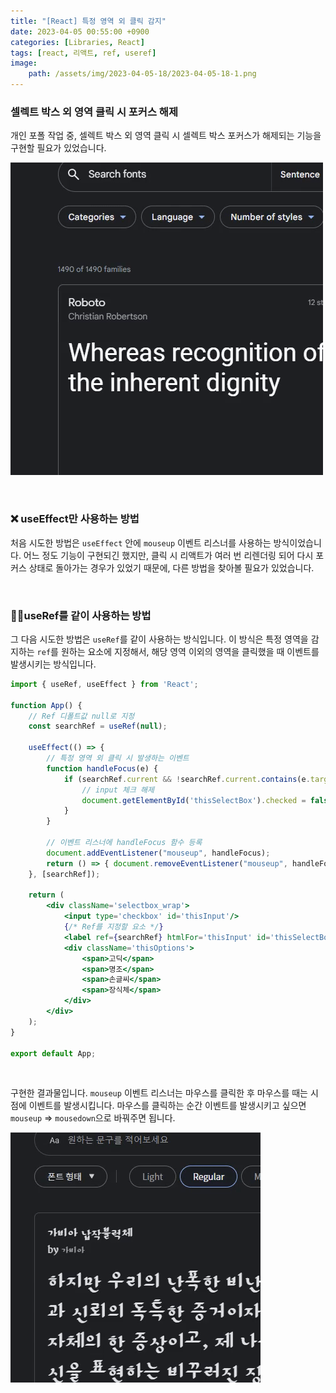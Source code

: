```yaml
---
title: "[React] 특정 영역 외 클릭 감지"
date: 2023-04-05 00:55:00 +0900
categories: [Libraries, React]
tags: [react, 리액트, ref, useref]
image:
    path: /assets/img/2023-04-05-18/2023-04-05-18-1.png
---
```


### 셀렉트 박스 외 영역 클릭 시 포커스 해제

개인 포폴 작업 중, 셀렉트 박스 외 영역 클릭 시 셀렉트 박스 포커스가 해제되는 기능을 구현할 필요가 있었습니다.

![개인 프로젝트](/assets/img/2023-04-05-18/2023-04-05-18-2.gif)

&nbsp;

### ❌ useEffect만 사용하는 방법

처음 시도한 방법은 `useEffect` 안에 `mouseup` 이벤트 리스너를 사용하는 방식이었습니다. 어느 정도 기능이 구현되긴 했지만, 클릭 시 리액트가 여러 번 리렌더링 되어 다시 포커스 상태로 돌아가는 경우가 있었기 때문에, 다른 방법을 찾아볼 필요가 있었습니다.

&nbsp;

### 🙆‍♂️useRef를 같이 사용하는 방법

그 다음 시도한 방법은 `useRef`를 같이 사용하는 방식입니다. 이 방식은 특정 영역을 감지하는 `ref`를 원하는 요소에 지정해서, 해당 영역 이외의 영역을 클릭했을 때 이벤트를 발생시키는 방식입니다.

```jsx
import { useRef, useEffect } from 'React';

function App() {
	// Ref 디폴트값 null로 지정
	const searchRef = useRef(null);
    
    useEffect(() => {
        // 특정 영역 외 클릭 시 발생하는 이벤트
    	function handleFocus(e) {
        	if (searchRef.current && !searchRef.current.contains(e.target)) {
            	// input 체크 해제
                document.getElementById('thisSelectBox').checked = false;
            }
        }
        
        // 이벤트 리스너에 handleFocus 함수 등록
        document.addEventListener("mouseup", handleFocus);
        return () => { document.removeEventListener("mouseup", handleFocus); }
    }, [searchRef]);
    
    return (
        <div className='selectbox_wrap'>
            <input type='checkbox' id='thisInput'/>
            {/* Ref를 지정할 요소 */}
            <label ref={searchRef} htmlFor='thisInput' id='thisSelectBox'>폰트 형식</label>
            <div className='thisOptions'>
                <span>고딕</span>
                <span>명조</span>
                <span>손글씨</span>
                <span>장식체</span>
            </div>
        </div>
    );
}

export default App;
```

&nbsp;

구현한 결과물입니다. `mouseup` 이벤트 리스너는 마우스를 클릭한 후 마우스를 때는 시점에 이벤트를 발생시킵니다. 마우스를 클릭하는 순간 이벤트를 발생시키고 싶으면 `mouseup` => `mousedown`으로 바꿔주면 됩니다.

![구현된 결과물](/assets/img/2023-04-05-18/2023-04-05-18-3.gif)
